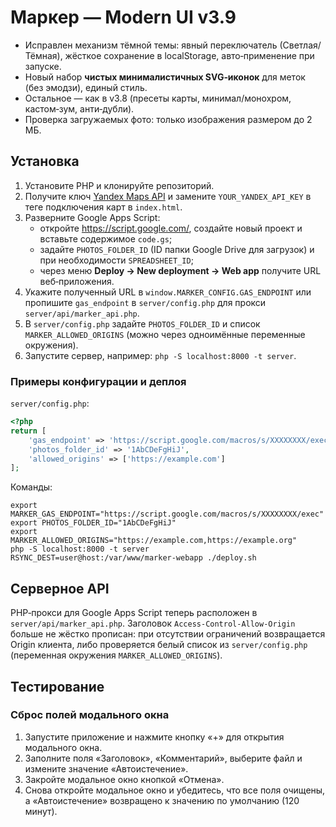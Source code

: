 # Маркер — Modern UI v3.9
- Исправлен механизм тёмной темы: явный переключатель (Светлая/Тёмная), жёсткое сохранение в localStorage, авто‑применение при запуске.
- Новый набор **чистых минималистичных SVG‑иконок** для меток (без эмодзи), единый стиль.
- Остальное — как в v3.8 (пресеты карты, минимал/монохром, кастом‑зум, анти‑дубли).
- Проверка загружаемых фото: только изображения размером до 2 МБ.

## Установка

1. Установите PHP и клонируйте репозиторий.
2. Получите ключ [Yandex Maps API](https://developer.tech.yandex.ru/) и замените `YOUR_YANDEX_API_KEY` в теге подключения карт в `index.html`.
3. Разверните Google Apps Script:
   - откройте <https://script.google.com/>, создайте новый проект и вставьте содержимое `code.gs`;
   - задайте `PHOTOS_FOLDER_ID` (ID папки Google Drive для загрузок) и при необходимости `SPREADSHEET_ID`;
   - через меню **Deploy → New deployment → Web app** получите URL веб‑приложения.
4. Укажите полученный URL в `window.MARKER_CONFIG.GAS_ENDPOINT` или пропишите `gas_endpoint` в `server/config.php` для прокси `server/api/marker_api.php`.
5. В `server/config.php` задайте `PHOTOS_FOLDER_ID` и список `MARKER_ALLOWED_ORIGINS` (можно через одноимённые переменные окружения).
6. Запустите сервер, например: `php -S localhost:8000 -t server`.

### Примеры конфигурации и деплоя

`server/config.php`:

```php
<?php
return [
    'gas_endpoint' => 'https://script.google.com/macros/s/XXXXXXXX/exec',
    'photos_folder_id' => '1AbCDeFgHiJ',
    'allowed_origins' => ['https://example.com']
];
```

Команды:

```
export MARKER_GAS_ENDPOINT="https://script.google.com/macros/s/XXXXXXXX/exec"
export PHOTOS_FOLDER_ID="1AbCDeFgHiJ"
export MARKER_ALLOWED_ORIGINS="https://example.com,https://example.org"
php -S localhost:8000 -t server
RSYNC_DEST=user@host:/var/www/marker-webapp ./deploy.sh
```

## Серверное API

PHP‑прокси для Google Apps Script теперь расположен в `server/api/marker_api.php`.
Заголовок `Access-Control-Allow-Origin` больше не жёстко прописан: при отсутствии ограничений возвращается Origin клиента, либо проверяется белый список из `server/config.php` (переменная окружения `MARKER_ALLOWED_ORIGINS`).

## Тестирование

### Сброс полей модального окна

1. Запустите приложение и нажмите кнопку «+» для открытия модального окна.
2. Заполните поля «Заголовок», «Комментарий», выберите файл и измените значение «Автоистечение».
3. Закройте модальное окно кнопкой «Отмена».
4. Снова откройте модальное окно и убедитесь, что все поля очищены, а «Автоистечение» возвращено к значению по умолчанию (120 минут).
